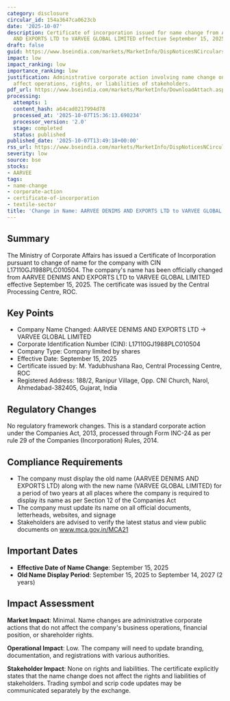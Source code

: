 ```yaml
---
category: disclosure
circular_id: 154a3647ca0623cb
date: '2025-10-07'
description: Certificate of incorporation issued for name change from AARVEE DENIMS
  AND EXPORTS LTD to VARVEE GLOBAL LIMITED effective September 15, 2025.
draft: false
guid: https://www.bseindia.com/markets/MarketInfo/DispNoticesNCirculars.aspx?Noticeid={57E7CED2-9609-4545-8DAC-980BEC167EF5}&noticeno=20251007-49&dt=10/07/2025&icount=49&totcount=76&flag=0
impact: low
impact_ranking: low
importance_ranking: low
justification: Administrative corporate action involving name change only. Does not
  affect operations, rights, or liabilities of stakeholders.
pdf_url: https://www.bseindia.com/markets/MarketInfo/DownloadAttach.aspx?id=20251007-49&attachedId=d3d34270-22c9-4b33-99b2-d2e15d2be0de
processing:
  attempts: 1
  content_hash: a64cad0217994d78
  processed_at: '2025-10-07T15:36:13.690234'
  processor_version: '2.0'
  stage: completed
  status: published
published_date: '2025-10-07T13:49:18+00:00'
rss_url: https://www.bseindia.com/markets/MarketInfo/DispNoticesNCirculars.aspx?Noticeid={57E7CED2-9609-4545-8DAC-980BEC167EF5}&noticeno=20251007-49&dt=10/07/2025&icount=49&totcount=76&flag=0
severity: low
source: bse
stocks:
- AARVEE
tags:
- name-change
- corporate-action
- certificate-of-incorporation
- textile-sector
title: 'Change in Name: AARVEE DENIMS AND EXPORTS LTD to VARVEE GLOBAL LIMITED'
---
```


## Summary

The Ministry of Corporate Affairs has issued a Certificate of Incorporation pursuant to change of name for the company with CIN L17110GJ1988PLC010504. The company's name has been officially changed from AARVEE DENIMS AND EXPORTS LTD to VARVEE GLOBAL LIMITED effective September 15, 2025. The certificate was issued by the Central Processing Centre, ROC.

## Key Points

- Company Name Changed: AARVEE DENIMS AND EXPORTS LTD → VARVEE GLOBAL LIMITED
- Corporate Identification Number (CIN): L17110GJ1988PLC010504
- Company Type: Company limited by shares
- Effective Date: September 15, 2025
- Certificate issued by: M. Yadubhushana Rao, Central Processing Centre, ROC
- Registered Address: 188/2, Ranipur Village, Opp. CNI Church, Narol, Ahmedabad-382405, Gujarat, India

## Regulatory Changes

No regulatory framework changes. This is a standard corporate action under the Companies Act, 2013, processed through Form INC-24 as per rule 29 of the Companies (Incorporation) Rules, 2014.

## Compliance Requirements

- The company must display the old name (AARVEE DENIMS AND EXPORTS LTD) along with the new name (VARVEE GLOBAL LIMITED) for a period of two years at all places where the company is required to display its name as per Section 12 of the Companies Act
- The company must update its name on all official documents, letterheads, websites, and signage
- Stakeholders are advised to verify the latest status and view public documents on www.mca.gov.in/MCA21

## Important Dates

- **Effective Date of Name Change**: September 15, 2025
- **Old Name Display Period**: September 15, 2025 to September 14, 2027 (2 years)

## Impact Assessment

**Market Impact**: Minimal. Name changes are administrative corporate actions that do not affect the company's business operations, financial position, or shareholder rights.

**Operational Impact**: Low. The company will need to update branding, documentation, and registrations with various authorities.

**Stakeholder Impact**: None on rights and liabilities. The certificate explicitly states that the name change does not affect the rights and liabilities of stakeholders. Trading symbol and scrip code updates may be communicated separately by the exchange.